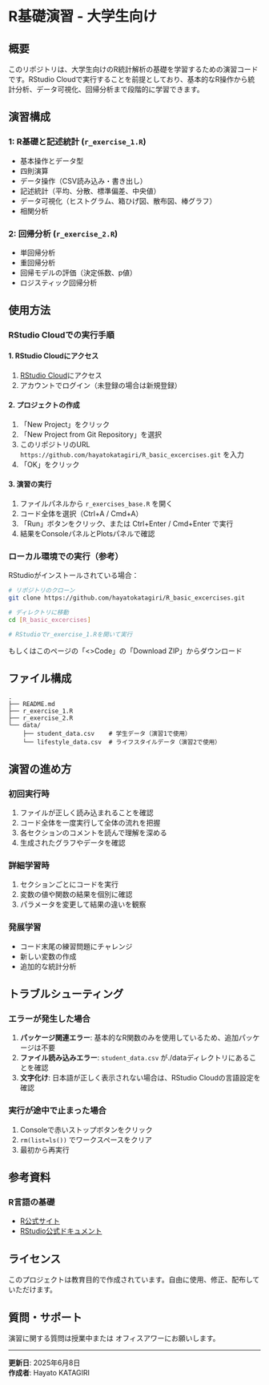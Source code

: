 # R基礎演習 - 大学生向け

## 概要

このリポジトリは、大学生向けのR統計解析の基礎を学習するための演習コードです。RStudio Cloudで実行することを前提としており、基本的なR操作から統計分析、データ可視化、回帰分析まで段階的に学習できます。

## 演習構成

### 1: R基礎と記述統計 (`r_exercise_1.R`)
- 基本操作とデータ型
- 四則演算
- データ操作（CSV読み込み・書き出し）
- 記述統計（平均、分散、標準偏差、中央値）
- データ可視化（ヒストグラム、箱ひげ図、散布図、棒グラフ）
- 相関分析

### 2: 回帰分析 (`r_exercise_2.R`)
- 単回帰分析
- 重回帰分析
- 回帰モデルの評価（決定係数、p値）
- ロジスティック回帰分析

## 使用方法

### RStudio Cloudでの実行手順

#### 1. RStudio Cloudにアクセス
1. [RStudio Cloud](https://rstudio.cloud/)にアクセス
2. アカウントでログイン（未登録の場合は新規登録）

#### 2. プロジェクトの作成
1. 「New Project」をクリック
2. 「New Project from Git Repository」を選択
3. このリポジトリのURL `https://github.com/hayatokatagiri/R_basic_excercises.git` を入力
4. 「OK」をクリック

#### 3. 演習の実行
1. ファイルパネルから `r_exercises_base.R` を開く
2. コード全体を選択（Ctrl+A / Cmd+A）
3. 「Run」ボタンをクリック、または Ctrl+Enter / Cmd+Enter で実行
4. 結果をConsoleパネルとPlotsパネルで確認

### ローカル環境での実行（参考）

RStudioがインストールされている場合：

```bash
# リポジトリのクローン
git clone https://github.com/hayatokatagiri/R_basic_excercises.git

# ディレクトリに移動
cd [R_basic_excercises]

# RStudioでr_exercise_1.Rを開いて実行
```
もしくはこのページの「<>Code」の「Download ZIP」からダウンロード

## ファイル構成

```
.
├── README.md
├── r_exercise_1.R
├── r_exercise_2.R
└── data/
    ├── student_data.csv    # 学生データ（演習1で使用）
    └── lifestyle_data.csv  # ライフスタイルデータ（演習2で使用）
```

## 演習の進め方

### 初回実行時
1. ファイルが正しく読み込まれることを確認
2. コード全体を一度実行して全体の流れを把握
3. 各セクションのコメントを読んで理解を深める
4. 生成されたグラフやデータを確認

### 詳細学習時
1. セクションごとにコードを実行
2. 変数の値や関数の結果を個別に確認
3. パラメータを変更して結果の違いを観察

### 発展学習
- コード末尾の練習問題にチャレンジ
- 新しい変数の作成
- 追加的な統計分析

## トラブルシューティング

### エラーが発生した場合
1. **パッケージ関連エラー**: 基本的なR関数のみを使用しているため、追加パッケージは不要
2. **ファイル読み込みエラー**: `student_data.csv` が./dataディレクトリにあることを確認
3. **文字化け**: 日本語が正しく表示されない場合は、RStudio Cloudの言語設定を確認

### 実行が途中で止まった場合
1. Consoleで赤いストップボタンをクリック
2. `rm(list=ls())` でワークスペースをクリア
3. 最初から再実行

## 参考資料

### R言語の基礎
- [R公式サイト](https://www.r-project.org/)
- [RStudio公式ドキュメント](https://docs.rstudio.com/)

## ライセンス

このプロジェクトは教育目的で作成されています。自由に使用、修正、配布していただけます。

## 質問・サポート

演習に関する質問は授業中または オフィスアワーにお願いします。

---

**更新日**: 2025年6月8日  
**作成者**: Hayato KATAGIRI